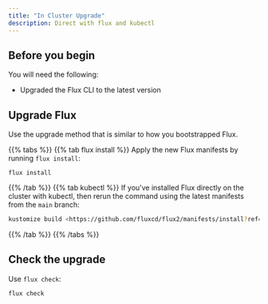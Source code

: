 ```yaml
---
title: "In Cluster Upgrade"
description: Direct with flux and kubectl
---
```


## Before you begin

You will need the following:

- Upgraded the Flux CLI to the latest version

## Upgrade Flux

Use the upgrade method that is similar to how you bootstrapped Flux.

{{% tabs %}}
{{% tab flux install %}}
Apply the new Flux manifests by running ``flux install``:

```
flux install

```
{{% /tab %}}
{{% tab kubectl %}}
If you've installed Flux directly on the cluster with kubectl,
then rerun the command using the latest manifests from the `main` branch:

```bash
kustomize build <https://github.com/fluxcd/flux2/manifests/install?ref=main> | kubectl apply -f-
```
{{% /tab %}}
{{% /tabs %}}

## Check the upgrade

Use ``flux check``:

```bash
flux check
```
